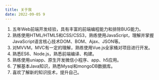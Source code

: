 ```yaml
---
title: 关于我
date: 2022-09-05 9
---
```


1. 五年Web前端开发经验，具有丰富的前端编程能力和排除BUG能力。
2. 熟练使用HTML/HTML5和CSS/CSS3，熟练使用JavaScript，理解并掌握JavaScript语言核心技术DOM、BOM、Ajax、JSON等。
3. 对MVVM，MVC有一定的理解，熟练使用Vue.js全家桶对项目进行开发。
4. 熟悉ES6、Node.js，熟悉前端编译、构建。
5. 熟练使用uniapp、原生开发微信小程序、app、h5应用。
6. 了解基本Java知识，熟悉Mysql和mongoDB数据库。
7. 喜欢了解新的知识技术，提升自己。